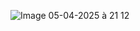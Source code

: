 ![Image 05-04-2025 à 21 12](https://github.com/user-attachments/assets/14ca13da-3ea7-40ce-ba97-edc36efe0da4)
